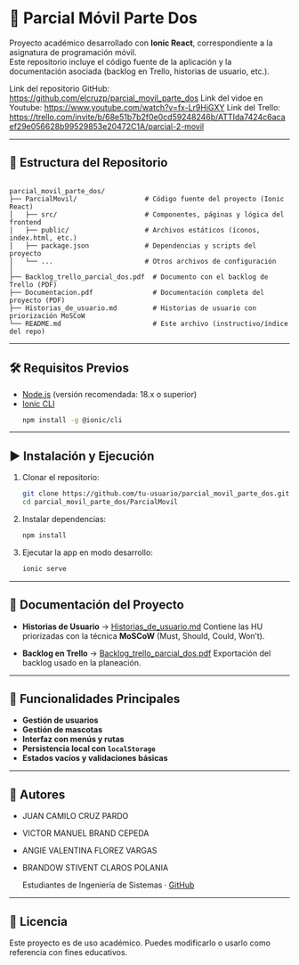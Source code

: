 # 📱 Parcial Móvil Parte Dos

Proyecto académico desarrollado con **Ionic React**, correspondiente a la asignatura de programación móvil.  
Este repositorio incluye el código fuente de la aplicación y la documentación asociada (backlog en Trello, historias de usuario, etc.).

Link del repositorio GitHub: https://github.com/elcruzp/parcial_movil_parte_dos
Link del vidoe en Youtube: https://www.youtube.com/watch?v=fx-Lr9HiGXY
Link del Trello: https://trello.com/invite/b/68e51b7b2f0e0cd59248246b/ATTIda7424c6acaef29e056628b99529853e20472C1A/parcial-2-movil

---

## 📂 Estructura del Repositorio

```

parcial_movil_parte_dos/
├── ParcialMovil/                 # Código fuente del proyecto (Ionic React)
│   ├── src/                      # Componentes, páginas y lógica del frontend
│   ├── public/                   # Archivos estáticos (íconos, index.html, etc.)
│   ├── package.json              # Dependencias y scripts del proyecto
│   └── ...                       # Otros archivos de configuración
│
├── Backlog_trello_parcial_dos.pdf  # Documento con el backlog de Trello (PDF)
├── Documentacion.pdf               # Documentación completa del proyecto (PDF)
├── Historias_de_usuario.md         # Historias de usuario con priorización MoSCoW
└── README.md                       # Este archivo (instructivo/índice del repo)

````

---

## 🛠️ Requisitos Previos

- [Node.js](https://nodejs.org/) (versión recomendada: 18.x o superior)
- [Ionic CLI](https://ionicframework.com/docs/cli)  
  ```bash
  npm install -g @ionic/cli

---

## ▶️ Instalación y Ejecución

1. Clonar el repositorio:

   ```bash
   git clone https://github.com/tu-usuario/parcial_movil_parte_dos.git
   cd parcial_movil_parte_dos/ParcialMovil
   ```

2. Instalar dependencias:

   ```bash
   npm install
   ```

3. Ejecutar la app en modo desarrollo:

   ```bash
   ionic serve
   ```

---

## 📖 Documentación del Proyecto

* **Historias de Usuario** → [Historias_de_usuario.md](./Historias_de_usuario.md)
  Contiene las HU priorizadas con la técnica **MoSCoW** (Must, Should, Could, Won’t).

* **Backlog en Trello** → [Backlog_trello_parcial_dos.pdf](./Backlog_trello_parcial_dos.pdf)
  Exportación del backlog usado en la planeación.

---

## 📌 Funcionalidades Principales

* **Gestión de usuarios**
* **Gestión de mascotas**
* **Interfaz con menús y rutas**
* **Persistencia local con `localStorage`**
* **Estados vacíos y validaciones básicas**

---

## 👥 Autores

* JUAN CAMILO CRUZ PARDO
* VICTOR MANUEL BRAND CEPEDA
* ANGIE VALENTINA FLOREZ VARGAS
* BRANDOW STIVENT CLAROS POLANIA

  Estudiantes de Ingeniería de Sistemas · [GitHub](https://github.com/elcruzp)

---

## 📜 Licencia

Este proyecto es de uso académico.
Puedes modificarlo o usarlo como referencia con fines educativos.
